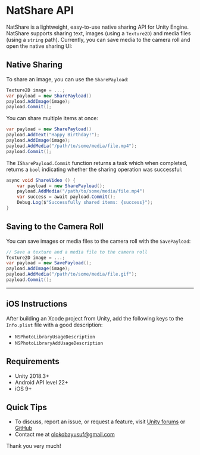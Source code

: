 # NatShare API
NatShare is a lightweight, easy-to-use native sharing API for Unity Engine. NatShare supports sharing text, images (using a `Texture2D`) and media files (using a `string` path). Currently, you can save media to the camera roll and open the native sharing UI:

## Native Sharing
To share an image, you can use the `SharePayload`:
```csharp
Texture2D image = ...;
var payload = new SharePayload()
payload.AddImage(image);
payload.Commit();
```

You can share multiple items at once:
```csharp
var payload = new SharePayload()
payload.AddText("Happy Birthday!");
payload.AddImage(image);
payload.AddMedia("/path/to/some/media/file.mp4");
payload.Commit();
```

The `ISharePayload.Commit` function returns a task which when completed, returns a `bool` indicating whether the sharing operation was successful:
```csharp
async void ShareVideo () {
    var payload = new SharePayload();
    payload.AddMedia("/path/to/some/media/file.mp4")
    var success = await payload.Commit();
    Debug.Log($"Successfully shared items: {success}");
}    
```

## Saving to the Camera Roll
You can save images or media files to the camera roll with the `SavePayload`:
```csharp
// Save a texture and a media file to the camera roll
Texture2D image = ...;
var payload = new SavePayload();
payload.AddImage(image);
payload.AddMedia("/path/to/some/media/file.gif");
payload.Commit();
```

___

## iOS Instructions
After building an Xcode project from Unity, add the following keys to the `Info.plist` file with a good description:
- `NSPhotoLibraryUsageDescription`
- `NSPhotoLibraryAddUsageDescription`

## Requirements
- Unity 2018.3+
- Android API level 22+
- iOS 9+


## Quick Tips
- To discuss, report an issue, or request a feature, visit [Unity forums](https://forum.unity.com/threads/natshare-free-sharing-api.527074/) or [GitHub](https://github.com/olokobayusuf/NatShare-API)
- Contact me at [olokobayusuf@gmail.com](mailto:olokobayusuf@gmail.com)

Thank you very much!